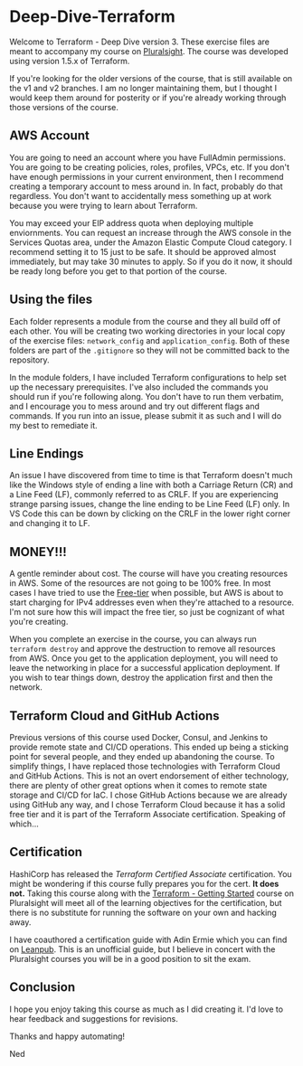 # Deep-Dive-Terraform

Welcome to Terraform - Deep Dive version 3.  These exercise files are meant to accompany my course on [Pluralsight](https://app.pluralsight.com/library/courses/terraform-deep-dive-2023).  The course was developed using version 1.5.x of Terraform.

If you're looking for the older versions of the course, that is still available on the v1 and v2 branches. I am no longer maintaining them, but I thought I would keep them around for posterity or if you're already working through those versions of the course.

## AWS Account

You are going to need an account where you have FullAdmin permissions. You are going to be creating policies, roles, profiles, VPCs, etc. If you don't have enough permissions in your current environment, then I recommend creating a temporary account to mess around in. In fact, probably do that regardless. You don't want to accidentally mess something up at work because you were trying to learn about Terraform.

You may exceed your EIP address quota when deploying multiple enviornments. You can request an increase through the AWS console in the Services Quotas area, under the Amazon Elastic Compute Cloud category. I recommend setting it to 15 just to be safe. It should be approved almost immediately, but may take 30 minutes to apply. So if you do it now, it should be ready long before you get to that portion of the course.

## Using the files

Each folder represents a module from the course and they all build off of each other. You will be creating two working directories in your local copy of the exercise files: `network_config` and `application_config`. Both of these folders are part of the `.gitignore` so they will not be committed back to the repository.

In the module folders, I have included Terraform configurations to help set up the necessary prerequisites. I've also included the commands you should run if you're following along. You don't have to run them verbatim, and I encourage you to mess around and try out different flags and commands.  If you run into an issue, please submit it as such and I will do my best to remediate it.

## Line Endings

An issue I have discovered from time to time is that Terraform doesn't much like the Windows style of ending a line with both a Carriage Return (CR) and a Line Feed (LF), commonly referred to as CRLF.  If you are experiencing strange parsing issues, change the line ending to be Line Feed (LF) only.  In VS Code this can be down by clicking on the CRLF in the lower right corner and changing it to LF.

## MONEY!!!

A gentle reminder about cost.  The course will have you creating resources in AWS.  Some of the resources are not going to be 100% free.  In most cases I have tried to use the [Free-tier](https://aws.amazon.com/free/) when possible, but AWS is about to start charging for IPv4 addresses even when they're attached to a resource. I'm not sure how this will impact the free tier, so just be cognizant of what you're creating.

When you complete an exercise in the course, you can always run `terraform destroy` and approve the destruction to remove all resources from AWS. Once you get to the application deployment, you will need to leave the networking in place for a successful application deployment. If you wish to tear things down, destroy the application first and then the network.

## Terraform Cloud and GitHub Actions

Previous versions of this course used Docker, Consul, and Jenkins to provide remote state and CI/CD operations. This ended up being a sticking point for several people, and they ended up abandoning the course. To simplify things, I have replaced those technologies with Terraform Cloud and GitHub Actions. This is not an overt endorsement of either technology, there are plenty of other great options when it comes to remote state storage and CI/CD for IaC. I chose GitHub Actions because we are already using GitHub any way, and I chose Terraform Cloud because it has a solid free tier and it is part of the Terraform Associate certification. Speaking of which...

## Certification

HashiCorp has released the *Terraform Certified Associate* certification.  You might be wondering if this course fully prepares you for the cert.  **It does not.**  Taking this course along with the [Terraform - Getting Started](https://app.pluralsight.com/library/courses/terraform-getting-started-2023) course on Pluralsight will meet all of the learning objectives for the certification, but there is no substitute for running the software on your own and hacking away.

I have coauthored a certification guide with Adin Ermie which you can find on [Leanpub](https://leanpub.com/terraform-certified/).  This is an unofficial guide, but I believe in concert with the Pluralsight courses you will be in a good position to sit the exam.

## Conclusion

I hope you enjoy taking this course as much as I did creating it.  I'd love to hear feedback and suggestions for revisions.

Thanks and happy automating!

Ned
